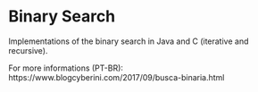 <h1>Binary Search</h1>
<p>Implementations of the binary search in Java and C (iterative and recursive).<p>
<p>For more informations (PT-BR): https://www.blogcyberini.com/2017/09/busca-binaria.html</p>

